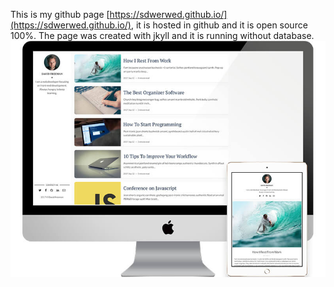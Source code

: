 This is my github page [https://sdwerwed.github.io/](https://sdwerwed.github.io/), it is hosted in github and it is open source 100%. The page was created with jkyll and it is running without database.
![](https://github.com/artemsheludko/flexible-jekyll/blob/master/assets/img/promo-img.jpg?raw=true)

